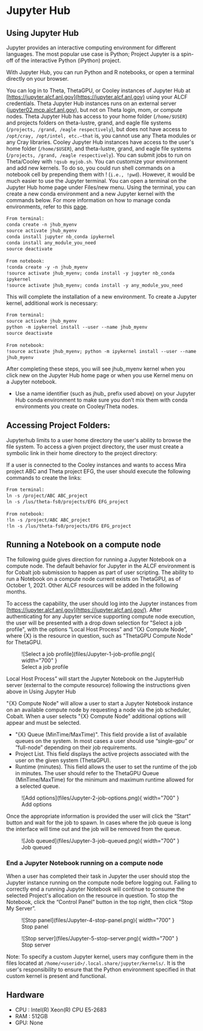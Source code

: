 # Jupyter Hub
## Using Jupyter Hub

Jupyter provides an interactive computing environment for different languages. The most popular use case is Python; Project Jupyter is a spin-off of the interactive Python (iPython) project.

With Jupyter Hub, you can run Python and R notebooks, or open a terminal directly on your browser.

You can log in to Theta, ThetaGPU, or Cooley instances of Jupyter Hub at [https://jupyter.alcf.anl.gov](https://jupyter.alcf.anl.gov) using your ALCF credentials.
Theta Jupyter Hub instances runs on an external server ([jupyter02.mcp.alcf.anl.gov](http://jupyter02.mcp.alcf.anl.gov/)), but not on Theta login, mom, or compute nodes.
Theta Jupyter Hub has access to your home folder (```/home/$USER```) and projects folders on theta-lustre, grand, and eagle file systems (```/projects, /grand, /eagle respectively```), but does not have access to ```/opt/cray, /opt/intel, etc.—that``` is, you cannot use any Theta modules or any Cray libraries.
Cooley Jupyter Hub instances have access to the user's home folder (```/home/$USER```), and theta-lustre, grand, and eagle file systems (```/projects, /grand, /eagle respectively```).
You can submit jobs to run on Theta/Cooley with ```!qsub myjob.sh```.
You can customize your environment and add new kernels. To do so, you could run shell commands on a notebook cell by prepending them with ! (```i.e., !pwd```). However, it would be much easier to use the Jupyter terminal. You can open a terminal on the Jupyter Hub home page under Files/new menu. Using the terminal, you can create a new conda environment and a new Jupyter kernel with the commands below.
For more information on how to manage conda environments, refer to this [page](https://conda.io/docs/user-guide/tasks/manage-environments.html).

```
From terminal:
conda create -n jhub_myenv
source activate jhub_myenv
conda install jupyter nb_conda ipykernel
conda install any_module_you_need
source deactivate
 
From notebook:
!conda create -y -n jhub_myenv
!source activate jhub_myenv; conda install -y jupyter nb_conda ipykernel
!source activate jhub_myenv; conda install -y any_module_you_need
```

This will complete the installation of a new environment. To create a Jupyter kernel, additional work is necessary:
```
From terminal:
source activate jhub_myenv
python -m ipykernel install --user --name jhub_myenv
source deactivate
 
From notebook:
!source activate jhub_myenv; python -m ipykernel install --user --name jhub_myenv
```

After completing these steps, you will see jhub_myenv kernel when you click new on the Jupyter Hub home page or when you use Kernel menu on a Jupyter notebook.

- Use a name identifier (such as jhub_ prefix used above) on your Jupyter Hub conda environment to make sure you don’t mix them with conda environments you create on Cooley/Theta nodes.

## Accessing Project Folders:
Jupyterhub limits to a user home directory the user's ability to browse the file system. To access a given project directory, the user must create a symbolic link in their home directory to the project directory:

If a user is connected to the Cooley instances and wants to access Mira project ABC and Theta project EFG, the user should execute the following commands to create the links:

```
From terminal:
ln -s /project/ABC ABC_project
ln -s /lus/theta-fs0/projects/EFG EFG_project
 
From notebook:
!ln -s /project/ABC ABC_project
!ln -s /lus/theta-fs0/projects/EFG EFG_project
```

## Running a Notebook on a compute node
The following guide gives direction for running a Jupyter Notebook on a compute node.  The default behavior for Jupyter in the ALCF environment is for Cobalt job submission to happen as part of user scripting.  The ability to run a Notebook on a compute node current exists on ThetaGPU, as of October 1, 2021.  Other ALCF resources will be added in the following months.

To access the capability, the user should log into the Jupyter instances from [https://jupyter.alcf.anl.gov](https://jupyter.alcf.anl.gov/).  After authenticating for any Jupyter service supporting compute node execution, the user will be presented with a drop down selection for "Select a job profile", with the options  “Local Host Process” and “{X} Compute Node”, where {X} is the resource in question, such as "ThetaGPU Compute Node" for ThetaGPU.

<figure markdown>
  ![Select a job profile](files/Jupyter-1-job-profile.png){ width="700" }
  <figcaption>Select a job profile</figcaption>
</figure>

Local Host Process” will start the Jupyter Notebook on the JupyterHub server (external to the compute resource) following the instructions given above in Using Jupyter Hub

"{X} Compute Node" will allow a user to start a Jupyter Notebook instance on an available compute node by requesting a node via the job scheduler, Cobalt.  When a user selects "{X} Compute Node" additional options will appear and must be selected.

- "{X} Queue (MinTime/MaxTime)". This field provide a list of available queues on the system.  In most cases a user should use “single-gpu” or “full-node” depending on their job requirements.
- Project List.  This field displays the active projects associated with the user on the given system (ThetaGPU).
- Runtime (minutes).  This field allows the user to set the runtime of the job in minutes.  The user should refer to the ThetaGPU Queue (MinTime/MaxTime) for the minimum and maximum runtime allowed for a selected queue.

<figure markdown>
  ![Add options](files/Jupyter-2-job-options.png){ width="700" }
  <figcaption>Add options</figcaption>
</figure>

Once the appropriate information is provided the user will click the “Start” button and wait for the job to spawn.  In cases where the job queue is long the interface will time out and the job will be removed from the queue.

<figure markdown>
  ![Job queued](files/Jupyter-3-job-queued.png){ width="700" }
  <figcaption>Job queued</figcaption>
</figure>

### End a Jupyter Notebook running on a compute node ###
When a user has completed their task in Jupyter the user should stop the Jupyter instance running on the compute node before logging out.  Failing to correctly end a running Jupyter Notebook will continue to consume the selected Project's allocation on the resource in question.  To stop the Notebook, click the “Control Panel” button in the top right, then click “Stop My Server”.

<figure markdown>
  ![Stop panel](files/Jupyter-4-stop-panel.png){ width="700" }
  <figcaption>Stop panel</figcaption>
</figure>

<figure markdown>
  ![Stop server](files/Jupyter-5-stop-server.png){ width="700" }
  <figcaption>Stop server</figcaption>
</figure>

Note: To specify a custom Jupyter kernel, users may configure them in the files located at ```/home/<userid>/.local.share/jupyter/kernels/```. It is the user's responsibility to ensure that the Python environment specified in that custom kernel is present and functional.

## Hardware 
- CPU : Intel(R) Xeon(R) CPU E5-2683
- RAM : 512GB
- GPU: None 
